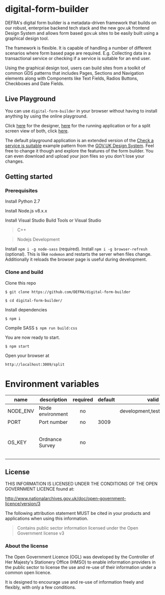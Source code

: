 # digital-form-builder

DEFRA's digital form builder is a metadata-driven framework that builds on our robust, enterprise backend tech stack and the new gov.uk frontend Design System and allows form based gov.uk sites to be easily built using a graphical design tool.

The framework is flexible. It is capable of handling a number of different scenarios where form based page are required. E.g. Collecting data in a transactional service or checking if a service is suitable for an end user.

Using the graphical design tool, users can build sites from a toolkit of common GDS patterns that includes Pages, Sections and Navigation elements along with Components like Text Fields, Radios Buttons, Checkboxes and Date Fields.

## Live Playground
You can use `digital-form-builder` in your browser without having to install anything by using the online playground.

Click [here](https://digital-form-builder.herokuapp.com/designer) for the designer, [here](https://digital-form-builder.herokuapp.com) for the running application or for a split screen view of both, click [here](https://digital-form-builder.herokuapp.com/split).

The default playground application is an extended version of the [Check a service is suitable](https://design-system.service.gov.uk/patterns/check-a-service-is-suitable/) example pattern from the [GOV.UK Design System](https://design-system.service.gov.uk/). Feel free to change it though and explore the features of the form builder. You can even download and upload your json files so you don't lose your changes.

## Getting started

### Prerequisites
Install Python 2.7

Install Node.js v8.x.x 

Install Visual Studio Build Tools or Visual Studio

> C++

> Nodejs Development

Install `npm i -g node-sass` (required).
Install `npm i -g browser-refresh` (optional). 
This is like `nodemon` and restarts the server when files change.
Additionally it reloads the browser page is useful during development.

### Clone and build

Clone this repo

`$ git clone https://github.com/DEFRA/digital-form-builder`

`$ cd digital-form-builder/`


Install dependencies

`$ npm i`

Compile SASS
`$ npm run build:css`

You are now ready to start.

`$ npm start`


Open your browser at

`http://localhost:3009/split`


# Environment variables

| name     | description      | required | default |            valid            |             notes             |
|----------|------------------|:--------:|---------|:---------------------------:|:-----------------------------:|
| NODE_ENV | Node environment |    no    |         | development,test,production |                               |
| PORT     | Port number      |    no    | 3009    |                             |                               |
| OS_KEY   | Ordnance Survey  |    no    |         |                             | For address lookup by postcode|

## License

THIS INFORMATION IS LICENSED UNDER THE CONDITIONS OF THE OPEN GOVERNMENT LICENCE found at:

http://www.nationalarchives.gov.uk/doc/open-government-licence/version/3

The following attribution statement MUST be cited in your products and applications when using this information.

> Contains public sector information licensed under the Open Government license v3

### About the license

The Open Government Licence (OGL) was developed by the Controller of Her Majesty's Stationery Office (HMSO) to enable information providers in the public sector to license the use and re-use of their information under a common open licence.

It is designed to encourage use and re-use of information freely and flexibly, with only a few conditions.
